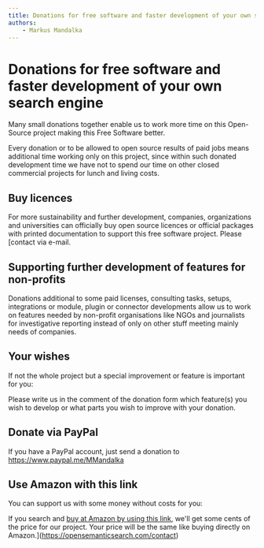 ```yaml
---
title: Donations for free software and faster development of your own search engine
authors:
    - Markus Mandalka
---
```


# Donations for free software and faster development of your own search engine


Many small donations together enable us to work more time on this Open-Source project making this Free Software better.


Every donation or to be allowed to open source results of paid jobs means additional time working only on this project, since within such donated development time we have not to spend our time on other closed commercial projects for lunch and living costs.


## Buy licences


For more sustainability and further development, companies, organizations and universities can officially buy open source licences or official packages with printed documentation to support this free software project. Please [contact via e-mail.

## Supporting further development of features for non-profits


Donations additional to some paid licenses, consulting tasks, setups, integrations or module, plugin or connector developments allow us to work on features needed by non-profit organisations like NGOs and journalists for investigative reporting instead of only on other stuff meeting mainly needs of companies.


## Your wishes



If not the whole project but a special improvement or feature is important for you:

Please write us in the comment of the donation form which feature(s) you wish to develop or what parts you wish to improve with your donation.

## Donate via PayPal


If you have a PayPal account, just send a donation to <https://www.paypal.me/MMandalka>
## Use Amazon with this link


You can support us with some money without costs for you:

If you search and [buy at Amazon by using this link](https://www.amazon.de/b?_encoding=UTF8&camp=1638&creative=6742&linkCode=ur2&node=340843031&site-redirect=de&tag=opensemanticsearch-21), we'll get some cents of the price for our project. Your price will be the same like buying directly on Amazon.](https://opensemanticsearch.com/contact)